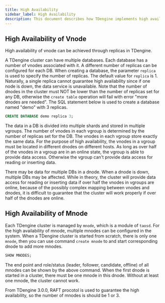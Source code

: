 ```yaml
---
title: High Availability
sidebar_label: High Availability
description: This document describes how TDengine implements high availability.
---
```


## High Availability of Vnode

High availability of vnode can be achieved through replicas in TDengine.

A TDengine cluster can have multiple databases. Each database has a number of vnodes associated with it. A different number of replicas can be configured for each DB. When creating a database, the parameter `replica` is used to specify the number of replicas. The default value for `replica` is 1. Naturally, a single replica cannot guarantee high availability since if one node is down, the data service is unavailable. Note that the number of dnodes in the cluster must NOT be lower than the number of replicas set for any DB, otherwise the `create table` operation will fail with error "more dnodes are needed". The SQL statement below is used to create a database named "demo" with 3 replicas.

```sql
CREATE DATABASE demo replica 3;
```

The data in a DB is divided into multiple shards and stored in multiple vgroups. The number of vnodes in each vgroup is determined by the number of replicas set for the DB. The vnodes in each vgroup store exactly the same data. For the purpose of high availability, the vnodes in a vgroup must be located in different dnodes on different hosts. As long as over half of the vnodes in a vgroup are in an online state, the vgroup is able to provide data access. Otherwise the vgroup can't provide data access for reading or inserting data.

There may be data for multiple DBs in a dnode. When a dnode is down, multiple DBs may be affected. While in theory, the cluster will provide data access for reading or inserting data if over half the vnodes in vgroups are online, because of the possibly complex mapping between vnodes and dnodes, it is difficult to guarantee that the cluster will work properly if over half of the dnodes are online.

## High Availability of Mnode

Each TDengine cluster is managed by `mnode`, which is a module of `taosd`. For the high availability of mnode, multiple mnodes can be configured in the system. When a TDengine cluster is started from scratch, there is only one `mnode`, then you can use command `create mnode` to and start corresponding dnode to add more mnodes. 

```sql
SHOW MNODES;
```

The end point and role/status (leader, follower, candidate, offline) of all mnodes can be shown by the above command. When the first dnode is started in a cluster, there must be one mnode in this dnode. Without at least one mnode, the cluster cannot work.

From TDengine 3.0.0, RAFT procotol is used to guarantee the high availability, so the number of mnodes is should be 1 or 3.
